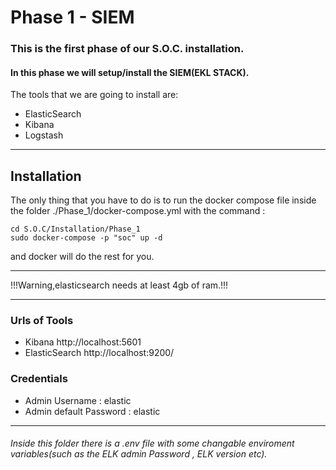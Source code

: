 
# Phase 1 - SIEM


### This is the first phase of our S.O.C. installation.


#### In this phase we will setup/install the  SIEM(EKL STACK).

The tools that we are going to install are: 

- ElasticSearch
- Kibana
- Logstash

<hr>

## Installation
The only thing that you have to do is to run the docker compose file inside the folder ./Phase_1/docker-compose.yml with the command :

    cd S.O.C/Installation/Phase_1
    sudo docker-compose -p "soc" up -d


and docker will do the rest for you.
<hr>
!!!Warning,elasticsearch needs at least 4gb of ram.!!!
<hr>



### Urls of Tools

- Kibana http://localhost:5601
- ElasticSearch http://localhost:9200/
### Credentials
- Admin Username : elastic 
- Admin default Password : elastic


<hr>


###### Inside this folder there is a .env file with some changable enviroment variables(such as the ELK admin Password , ELK version etc).

